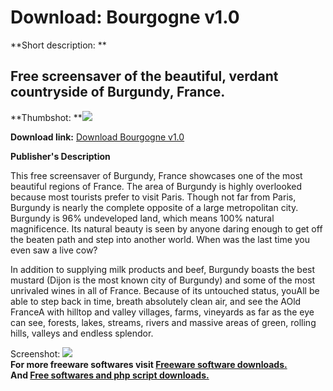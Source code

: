 # Download: Bourgogne v1.0

**Short description: **

## Free screensaver of the beautiful, verdant countryside of Burgundy, France.

  
**Thumbshot: **![](http://www.freewarefiles.com/screenshot/bourgogne_md.jpg)   
  
**Download link:** [Download Bourgogne v1.0](http://freesoftwares.boysofts.com/Bourgogne-V_program_13009.html)  
  

**Publisher's Description**  
  

This free screensaver of Burgundy, France showcases one of the most beautiful
regions of France. The area of Burgundy is highly overlooked because most
tourists prefer to visit Paris. Though not far from Paris, Burgundy is nearly
the complete opposite of a large metropolitan city. Burgundy is 96%
undeveloped land, which means 100% natural magnificence. Its natural beauty is
seen by anyone daring enough to get off the beaten path and step into another
world. When was the last time you even saw a live cow?

In addition to supplying milk products and beef, Burgundy boasts the best
mustard (Dijon is the most known city of Burgundy) and some of the most
unrivaled wines in all of France. Because of its untouched status, youAll be
able to step back in time, breath absolutely clean air, and see the AOld
FranceA with hilltop and valley villages, farms, vineyards as far as the eye
can see, forests, lakes, streams, rivers and massive areas of green, rolling
hills, valleys and endless splendor.

  
  
Screenshot: ![](http://www.freewarefiles.com/screenshot/bourgogne.jpg)  
**For more freeware softwares visit [Freeware software downloads.](http://freesoftwares.boysofts.com/)**   
**And [Free softwares and php script downloads.](http://www.boysofts.com/)**


